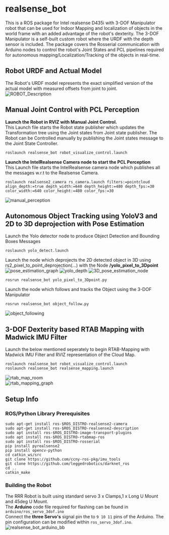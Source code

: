 # realsense_bot
This is a ROS package for Intel realsense D435i with 3-DOF Manipulator robot that can be used for Indoor Mapping and localization of objects in the world frame with an added advantage of the robot's dexterity. The 3-DOF Manipulator is a self-built custom robot where the URDF with the depth sensor is included. The package covers the Rosserial communication with Arduino nodes to control the robot's Joint States and PCL pipelines required for autonomous mapping/Localization/Tracking of the objects in real-time. <br/>

## Robot URDF and Actual Model
The Robot's URDF model represents the exact simplified version of the actual model with measured offsets from joint to joint.
![ROBOT_Description](https://user-images.githubusercontent.com/24454678/138737126-afb4df6c-f03a-4bc6-a14d-1eecad08203b.PNG?v=4&s=200)

## Manual Joint Control with PCL Perception
**Launch the Robot in RVIZ with Manual Joint Control.** </br> This Launch file starts the Robot state publisher which updates the Transformation tree using the Joint states from Joint state publisher. The Robot can be Controlled manually by publishing the Joint states message to the Joint State Controller.
```
roslaunch realsense_bot robot_visualize_control.launch
```

**Launch the IntelRealsense Camera node to start the PCL Perception** </br> This Launch file starts the IntelRealsense camera node which publishes all the messages w.r.t to the Realsense Camera.
```
roslaunch realsense2_camera rs_camera.launch filters:=pointcloud align_depth:=true depth_width:=640 depth_height:=480 depth_fps:=30 color_width:=640 color_height:=480 color_fps:=30
```
![manual_perception](https://user-images.githubusercontent.com/24454678/138002158-53b967c4-bc66-44af-9593-714cdea28551.gif)

## Autonomous Object Tracking using YoloV3 and 2D to 3D deprojection with Pose Estimation 
Launch the Yolo detector node to produce Object Detection and Bounding Boxes Messages
```
roslaunch yolo_detect.launch
```
Launch the node which deprojects the 2D detected object in 3D using rs2_pixel_to_point_deprojection(...) with the Node **/yolo_pixel_to_3Dpoint**
![pose_estimation_graph](https://user-images.githubusercontent.com/24454678/138003646-bfd8a96f-2faa-4301-a390-e48fd1e22078.png)
![yolo_depth](https://user-images.githubusercontent.com/24454678/138730293-4cc3b186-c700-404c-8ac8-941fee765d76.PNG)
![3D_pose_estimation_node](https://user-images.githubusercontent.com/24454678/138730310-3efdbd04-1c2e-407d-a012-e316cdfee15a.PNG)
```
rosrun realsense_bot yolo_pixel_to_3Dpoint.py
```
Launch the node which follows and tracks the Object using the 3-DOF Manipulator
```
rosrun realsense_bot object_follow.py
```
![object_following](https://user-images.githubusercontent.com/24454678/138001224-60c70811-e5c0-4361-8236-de49b074e4ec.gif)
## 3-DOF Dexterity based RTAB Mapping with Madwick IMU Filter
Launch the below mentioned seperately to begin RTAB-Mapping with Madwick IMU Filter and RVIZ representation of the Cloud Map.
```
roslaunch realsense_bot robot_visualize_control.launch
roslaunch realsense_bot realsense_mapping.launch
```
![rtab_map_room](https://user-images.githubusercontent.com/24454678/138001579-007b174b-27c4-4620-b38a-7e0a500d18b2.gif?v=4&s=200)
</br>
![rtab_mapping_graph](https://user-images.githubusercontent.com/24454678/138003662-a99dd86d-7da0-41cf-b990-0128b07e2461.png)

## Setup Info
### ROS/Python Library Prerequisites
```
sudo apt-get install ros-$ROS_DISTRO-realsense2-camera
sudo apt-get install ros-$ROS_DISTRO-realsense2-description
sudo apt install ros-$ROS_DISTRO-image-transport-plugins
sudo apt install ros-$ROS_DISTRO-rtabmap-ros
sudo apt install ros-$ROS_DISTRO-rosserial
pip install pyrealsense2
pip install opencv-python
cd catkin_ws/src
git clone https://github.com/ccny-ros-pkg/imu_tools
git clone https://github.com/leggedrobotics/darknet_ros
cd ..
catkin_make
```
### Building the Robot
The RRR Robot is built using standard servo 3 x Clamps,1 x Long U Mount and 45deg U Mount. <br/>
The **Arduino** code file required for flashing can be found in `arduino/ros_servo_3dof.ino` <br/>
Connect the **three Servo's** signal pin the to `9 10 11` pins of the Arduino. The pin configuration can be modified within `ros_servo_3dof.ino`.
![realsense_bot_arduino_bb](https://user-images.githubusercontent.com/24454678/138738121-74b71943-e564-4657-9281-a8921cb3625a.png)

